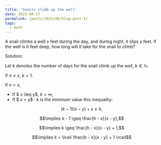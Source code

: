 ```yaml
---
title: 'Snails climb up the well'
date: 2023-08-17
permalink: /posts/2023/08/blog-post-1/
tags:
  - math
---
```


A snail climbs a well $x$ feet during the day, and during night, it slips $y$ feet. If the well is $h$ feet deep, how long will it take for the snail to climb?

Solution:


Let $k$ denotes the number of days for the snail climb up the well, $k \in \mathbb{N}$.

If $n \leq x$, $k = 1$.

If $n > x$,
- If $ x \leq y$, $k = \infty$,
- If $ x > y$ : k is the minimum value this inequality: 

$$ (k -1)(x-y) + x \geq h,$$

$$\implies k - 1 \geq \frac{h - x}{x - y},$$

$$\implies k \geq \frac{h - x}{x - y} + 1,$$

$$\implies k = \lceil \frac{h - x}{x - y} + 1 \rceil$$